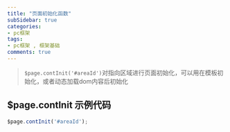 ```yaml
---
title: "页面初始化函数"
subSidebar: true
categories:
- pc框架
tags:
- pc框架 , 框架基础
comments: true
---
```


> `$page.contInit('#areaId')`对指向区域进行页面初始化，可以用在模板初始化，或者动态加载dom内容后初始化

## $page.contInit 示例代码

```js
$page.contInit('#areaId');
```

